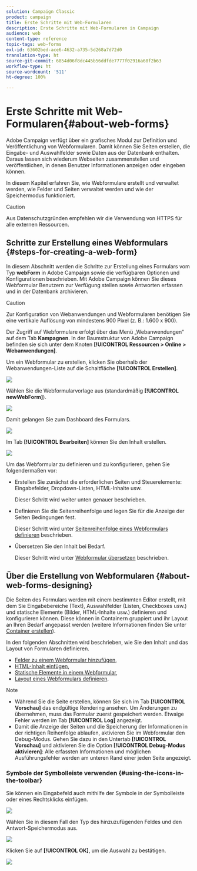 ```yaml
---
solution: Campaign Classic
product: campaign
title: Erste Schritte mit Web-Formularen
description: Erste Schritte mit Web-Formularen in Campaign
audience: web
content-type: reference
topic-tags: web-forms
exl-id: 63602bed-ace6-4632-a735-5d268a7d72d0
translation-type: ht
source-git-commit: 6854d06f8dc445b56ddfde7777f02916a60f2b63
workflow-type: ht
source-wordcount: '511'
ht-degree: 100%

---
```


# Erste Schritte mit Web-Formularen{#about-web-forms}

Adobe Campaign verfügt über ein grafisches Modul zur Definition und Veröffentlichung von Webformularen. Damit können Sie Seiten erstellen, die Eingabe- und Auswahlfelder sowie Daten aus der Datenbank enthalten. Daraus lassen sich wiederum Webseiten zusammenstellen und veröffentlichen, in denen Benutzer Informationen anzeigen oder eingeben können.

In diesem Kapitel erfahren Sie, wie Webformulare erstellt und verwaltet werden, wie Felder und Seiten verwaltet werden und wie der Speichermodus funktioniert.

>[!CAUTION]
>
>Aus Datenschutzgründen empfehlen wir die Verwendung von HTTPS für alle externen Ressourcen.

## Schritte zur Erstellung eines Webformulars {#steps-for-creating-a-web-form}

In diesem Abschnitt werden die Schritte zur Erstellung eines Formulars vom Typ **webForm** in Adobe Campaign sowie die verfügbaren Optionen und Konfigurationen beschrieben. Mit Adobe Campaign können Sie dieses Webformular Benutzern zur Verfügung stellen sowie Antworten erfassen und in der Datenbank archivieren.

>[!CAUTION]
>
>Zur Konfiguration von Webanwendungen und Webformularen benötigen Sie eine vertikale Auflösung von mindestens 900 Pixel (z. B.: 1.600 x 900).

Der Zugriff auf Webformulare erfolgt über das Menü „Webanwendungen“ auf dem Tab **Kampagnen**. In der Baumstruktur von Adobe Campaign befinden sie sich unter dem Knoten **[!UICONTROL Ressourcen > Online > Webanwendungen]**.

Um ein Webformular zu erstellen, klicken Sie oberhalb der Webanwendungen-Liste auf die Schaltfläche **[!UICONTROL Erstellen]**.

![](assets/webapp_create_new.png)

Wählen Sie die Webformularvorlage aus (standardmäßig **[!UICONTROL newWebForm]**).

![](assets/s_ncs_admin_survey_select_template.png)

Damit gelangen Sie zum Dashboard des Formulars.

![](assets/webapp_empty_dashboard.png)

Im Tab **[!UICONTROL Bearbeiten]** können Sie den Inhalt erstellen.

![](assets/webapp_edit_tab.png)

Um das Webformular zu definieren und zu konfigurieren, gehen Sie folgendermaßen vor:

* Erstellen Sie zunächst die erforderlichen Seiten und Steuerelemente: Eingabefelder, Dropdown-Listen, HTML-Inhalte usw.

   Dieser Schritt wird weiter unten genauer beschrieben.

* Definieren Sie die Seitenreihenfolge und legen Sie für die Anzeige der Seiten Bedingungen fest.

   Dieser Schritt wird unter [Seitenreihenfolge eines Webformulars definieren](../../web/using/defining-web-forms-page-sequencing.md) beschrieben.

* Übersetzen Sie den Inhalt bei Bedarf.

   Dieser Schritt wird unter [Webformular übersetzen](../../web/using/translating-a-web-form.md) beschrieben.

## Über die Erstellung von Webformularen {#about-web-forms-designing}

Die Seiten des Formulars werden mit einem bestimmten Editor erstellt, mit dem Sie Eingabebereiche (Text), Auswahlfelder (Listen, Checkboxes usw.) und statische Elemente (Bilder, HTML-Inhalte usw.) definieren und konfigurieren können. Diese können in Containern gruppiert und ihr Layout an Ihren Bedarf angepasst werden (weitere Informationen finden Sie unter [Container erstellen](../../web/using/defining-web-forms-layout.md#creating-containers)).

In den folgenden Abschnitten wird beschrieben, wie Sie den Inhalt und das Layout von Formularen definieren.

* [Felder zu einem Webformular hinzufügen](../../web/using/adding-fields-to-a-web-form.md),
* [HTML-Inhalt einfügen](../../web/using/static-elements-in-a-web-form.md#inserting-html-content),
* [Statische Elemente in einem Webformular](../../web/using/static-elements-in-a-web-form.md),
* [Layout eines Webformulars definieren](../../web/using/defining-web-forms-layout.md).

>[!NOTE]
>
>* Während Sie die Seite erstellen, können Sie sich im Tab **[!UICONTROL Vorschau]** das endgültige Rendering ansehen. Um Änderungen zu übernehmen, muss das Formular zuerst gespeichert werden. Etwaige Fehler werden im Tab **[!UICONTROL Log]** angezeigt.
>* Damit die Anzeige der Seiten und die Speicherung der Informationen in der richtigen Reihenfolge ablaufen, aktivieren Sie im Webformular den Debug-Modus. Gehen Sie dazu in den Untertab **[!UICONTROL Vorschau]** und aktivieren Sie die Option **[!UICONTROL Debug-Modus aktivieren]**: Alle erfassten Informationen und möglichen Ausführungsfehler werden am unteren Rand einer jeden Seite angezeigt.
>



### Symbole der Symbolleiste verwenden {#using-the-icons-in-the-toolbar}

Sie können ein Eingabefeld auch mithilfe der Symbole in der Symbolleiste oder eines Rechtsklicks einfügen.

![](assets/s_ncs_admin_webform_add_selection.png)

Wählen Sie in diesem Fall den Typ des hinzuzufügenden Feldes und den Antwort-Speichermodus aus.

![](assets/s_ncs_admin_webform_select_storage.png)

Klicken Sie auf **[!UICONTROL OK]**, um die Auswahl zu bestätigen.

![](assets/s_ncs_admin_webform_confirm_storage.png)
